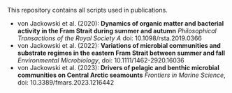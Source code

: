 This repository contains all scripts used in publications.

* von Jackowski et al. (2020): **Dynamics of organic matter and bacterial activity in the Fram Strait during summer and autumn** _Philosophical Transactions of the Royal Society A_ doi: 10.1098/rsta.2019.0366
* von Jackowski et al. (2022): **Variations of microbial communities and substrate regimes in the eastern Fram Strait between summer and fall** _Environmental Microbiology_, doi: 10.1111/1462-2920.16036
* von Jackowski et al. (2023): **Drivers of pelagic and benthic microbial communities on Central Arctic seamounts** _Frontiers in Marine Science_, doi: 10.3389/fmars.2023.1216442
